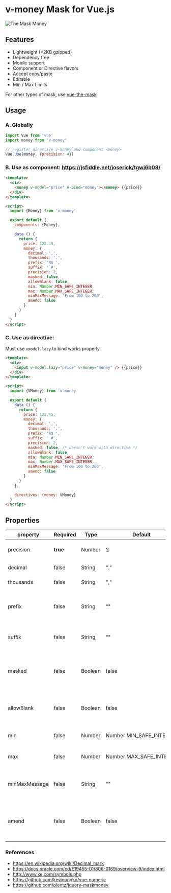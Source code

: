 ﻿# v-money Mask for Vue.js

![The Mask Money](https://cdn-images-1.medium.com/max/600/1*Rpc289FpghuHrnzyVpOUig.gif)

## Features

- Lightweight (<2KB gzipped)
- Dependency free
- Mobile support
- Component or Directive flavors
- Accept copy/paste
- Editable
- Min / Max Limits

For other types of mask, use [vue-the-mask](https://vuejs-tips.github.io/vue-the-mask)

## Usage

### A. Globally

```js
import Vue from 'vue'
import money from 'v-money'

// register directive v-money and component <money>
Vue.use(money, {precision: 4})
```

### B. Use as component: https://jsfiddle.net/joserick/tgwj6b08/

```html
<template>
  <div>
    <money v-model="price" v-bind="money"></money> {{price}}
  </div>
</template>

<script>
  import {Money} from 'v-money'

  export default {
    components: {Money},

    data () {
      return {
        price: 123.45,
        money: {
          decimal: ',',
          thousands: '.',
          prefix: 'R$ ',
          suffix: ' #',
          precision: 2,
          masked: false,
          allowBlank: false,
          min: Number.MIN_SAFE_INTEGER,
          max: Number.MAX_SAFE_INTEGER,
          minMaxMessage: 'From 100 to 200',
          amend: false
        }
      }
    }
  }
</script>
```

### C. Use as directive:
Must use `vmodel.lazy` to bind works properly.
```html
<template>
  <div>
    <input v-model.lazy="price" v-money="money" /> {{price}}
  </div>
</template>

<script>
  import {VMoney} from 'v-money'

  export default {
    data () {
      return {
        price: 123.45,
        money: {
          decimal: ',',
          thousands: '.',
          prefix: 'R$ ',
          suffix: ' #',
          precision: 2,
          masked: false, /* doesn't work with directive */
          allowBlank: false,
          min: Number.MIN_SAFE_INTEGER,
          max: Number.MAX_SAFE_INTEGER,
          minMaxMessage: 'From 100 to 200',
          amend: false
        }
      }
    },

    directives: {money: VMoney}
  }
</script>
```

## Properties

| property      | Required | Type    | Default                 | Description                                                 |
|---------------|----------|---------|-------------------------|---------------------------------------------------------    |
| precision     | **true** | Number  | 2                       | How many decimal places                                     |
| decimal       | false    | String  | "."                     | Decimal separator                                           |
| thousands     | false    | String  | ","                     | Thousands separator                                         |
| prefix        | false    | String  | ""                      | Currency symbol followed by a Space, like "R$ "             |
| suffix        | false    | String  | ""                      | Percentage for example: " %"                                |
| masked        | false    | Boolean | false                   | If the component output should include the mask or not      |
| allowBlank    | false    | Boolean | false                   | If the field can start blank and be cleared out by user     |
| min           | false    | Number  | Number.MIN_SAFE_INTEGER | The min value allowed                                       |
| max           | false    | Number  | Number.MAX_SAFE_INTEGER | The max value allowed                                       |
| minMaxMessage | false    | String  | ""                      | Message if exceeding min or max value allowed               |
| amend         | false    | Boolean | false                   | In case of exceeding min or max, overwrite it when deselect |

### References

- https://en.wikipedia.org/wiki/Decimal_mark
- https://docs.oracle.com/cd/E19455-01/806-0169/overview-9/index.html
- http://www.xe.com/symbols.php
- https://github.com/kevinongko/vue-numeric
- https://github.com/plentz/jquery-maskmoney
